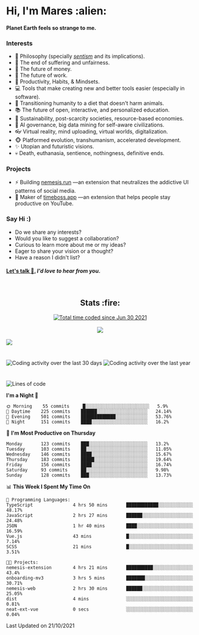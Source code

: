 <h1>Hi, I'm Mares :alien:</h1>

#### Planet Earth feels so strange to me.

### **Interests**

- 🌊 Philosophy (specially [_sentism_][sentismmedium] and its implications).
- 🎯 The end of suffering and unfairness.
- 💸 The future of money.
- 💼 The future of work.
- 🧠 Productivity, Habits, & Mindsets.
- 💻 Tools that make creating new and better tools easier (especially in software).
- 🥗 Transitioning humanity to a diet that doesn't harm animals.
- 📚 The future of open, interactive, and personalized education.
- 🌱 Sustainability, post-scarcity societies, resource-based economies.
- 🤖 AI governance, big data mining for self-aware civilizations.
- 👓 Virtual reality, mind uploading, virtual worlds, digitalization.
- 🐵 Platformed evolution, transhumanism, accelerated development.
- ✨ Utopian and futuristic visions.
- 💀 Death, euthanasia, sentience, nothingness, definitive ends.


### **Projects**

- ⚡ Building [nemesis.run](https://nemesis.run) —an extension that neutralizes the addictive UI patterns of social media.
- 💎 Maker of [timeboss.app](https://timeboss.app) —an extension that helps people stay productive on YouTube.


### **Say Hi :)**

- Do we share any interests?
- Would you like to suggest a collaboration?
- Curious to learn more about me or my ideas?
- Eager to share your vision or a thought?
- Have a reason I didn't list?

#### [Let's talk :wave:.](mailto:mareszhar@gmail.com) _I'd love to hear from you_.

[sentismmedium]: https://medium.com/@mareszhar/born-a-prisoner-a-reflection-about-life-its-struggles-and-a-plan-to-escape-d8566ce9b026

<br>

<h2 align="center">Stats :fire:</h2>

<div align="center">
  <a href="https://wakatime.com/@cfdc0e0d-4860-4b62-9ff0-cb659185525e">
    <img src="https://wakatime.com/badge/user/cfdc0e0d-4860-4b62-9ff0-cb659185525e.svg" alt="Total time coded since Jun 30 2021" />
  </a>
</div>

<br>

<div align="center">
  <img src="https://github-readme-streak-stats.herokuapp.com?user=mareszhar&theme=black-ice&hide_border=true&stroke=FFFFFF15&ring=DF8FFE&fire=DF8FFE&currStreakLabel=DF8FFE&background=1A232A&currStreakNum=86FFAB">
</div>

<!-- Add or remove this: &dates=B1AAB3FF at the end of the streak stats URL if they get bugged and aren't updating -->

<br>

<img src="https://activity-graph.herokuapp.com/graph?username=mareszhar&theme=nord&bg_color=00000000&color=979797&line=DF8FFE&point=00000000&area=true&hide_border=true">

<br>

<h1></h1>

<img src="https://wakatime.com/share/@mares/5df0ff02-9c79-41b4-b540-51dc9c65a57b.svg" alt="Coding activity over the last 30 days" />
<img src="https://wakatime.com/share/@mares/ea89ba71-f374-40af-930c-e0655909fe37.svg" alt="Coding activity over the last year" />

<h1></h1>

<!--START_SECTION:waka-->
![Lines of code](https://img.shields.io/badge/From%20Hello%20World%20I%27ve%20Written-156494%20lines%20of%20code-blue)

**I'm a Night 🦉** 

```text
🌞 Morning    55 commits     █░░░░░░░░░░░░░░░░░░░░░░░░   5.9% 
🌆 Daytime    225 commits    ██████░░░░░░░░░░░░░░░░░░░   24.14% 
🌃 Evening    501 commits    █████████████░░░░░░░░░░░░   53.76% 
🌙 Night      151 commits    ████░░░░░░░░░░░░░░░░░░░░░   16.2%

```
📅 **I'm Most Productive on Thursday** 

```text
Monday       123 commits    ███░░░░░░░░░░░░░░░░░░░░░░   13.2% 
Tuesday      103 commits    ██░░░░░░░░░░░░░░░░░░░░░░░   11.05% 
Wednesday    146 commits    ████░░░░░░░░░░░░░░░░░░░░░   15.67% 
Thursday     183 commits    █████░░░░░░░░░░░░░░░░░░░░   19.64% 
Friday       156 commits    ████░░░░░░░░░░░░░░░░░░░░░   16.74% 
Saturday     93 commits     ██░░░░░░░░░░░░░░░░░░░░░░░   9.98% 
Sunday       128 commits    ███░░░░░░░░░░░░░░░░░░░░░░   13.73%

```


📊 **This Week I Spent My Time On** 

```text
💬 Programming Languages: 
TypeScript               4 hrs 50 mins       ████████████░░░░░░░░░░░░░   48.17% 
JavaScript               2 hrs 27 mins       ██████░░░░░░░░░░░░░░░░░░░   24.48% 
JSON                     1 hr 40 mins        ████░░░░░░░░░░░░░░░░░░░░░   16.59% 
Vue.js                   43 mins             █░░░░░░░░░░░░░░░░░░░░░░░░   7.14% 
SCSS                     21 mins             █░░░░░░░░░░░░░░░░░░░░░░░░   3.51%

🐱‍💻 Projects: 
nemesis-extension        4 hrs 21 mins       ██████████░░░░░░░░░░░░░░░   43.4% 
onboarding-mv3           3 hrs 5 mins        ███████░░░░░░░░░░░░░░░░░░   30.71% 
nemesis-web              2 hrs 30 mins       ██████░░░░░░░░░░░░░░░░░░░   25.05% 
dist                     4 mins              ░░░░░░░░░░░░░░░░░░░░░░░░░   0.81% 
neat-ext-vue             0 secs              ░░░░░░░░░░░░░░░░░░░░░░░░░   0.04%

```


 Last Updated on 21/10/2021
<!--END_SECTION:waka-->
